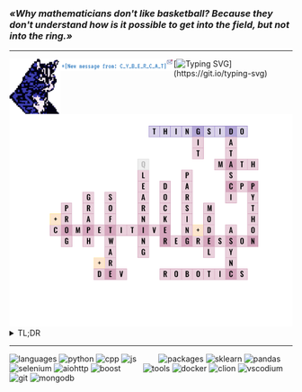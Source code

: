 <h3><i>«Why mathematicians don't like basketball? Because they don't understand how is it possible to get into the field, but not into the ring.»</i></h3>

----

<img align=left src="rpg_cat.png" width=18%>
<img align=left src="from.png" width=40%>

[![Typing SVG](https://readme-typing-svg.demolab.com?font=VT323&size=19&duration=4500&pause=700&color=B491F7&multiline=true&repeat=false&width=650&height=200&lines=Greetings%2C+traveler!+I'm+Cybercat%2C+the+beloved+pet+of+this+adorable+account+owner.;Her+name+is+Alice%2C+she's+16%2C+engaged+in+Data+Science.)](https://git.io/typing-svg)

<img src="domino.png">
<details>
  <summary>TL;DR</summary>
  <ul>
    <li>Git : Work with Git
    <li>Data Science : Enthusiasm in Data Science
    <li>Math : Exploring Math Analysis and High Math for Data Science
    <li>CPP+Python : Most used Programming Langs
    <li>Regression+Model : Prediction models based on regression models discovered
    <li>Async : Experienced in working with concurrency programming
    <li>Parsing : Familiar with parsing tools on CPP+Python
    <li>Docker : Can containerize an app
    <li>(Q-)Learning : Never stop learning something new (Q-Learning algorithm in progress)
    <li>Software+Dev : Able to create simple microservice / app
    <li>Graph : Have graphs knowledge
    <li>Competitive+Prog : Practicing for international competitions (like ICPC)
  </ul>
</details>

----

![languages](https://img.shields.io/static/v1?label=&message=languages:&color=d1bcc7&style=flat-square)
![python](https://img.shields.io/static/v1?logo=python&label=&message=python&color=36385d&logoColor=AAA&style=flat-square&link=)
![cpp](https://img.shields.io/static/v1?logo=c%2B%2B&label=&message=cpp&color=36385d&logoColor=AAA&style=flat-square&link=)
![js](https://img.shields.io/static/v1?logo=javascript&label=&message=javascript&color=36385d&logoColor=AAA&style=flat-square&link=)
&nbsp;&nbsp;
&nbsp;&nbsp;
&nbsp;&nbsp;
![packages](https://img.shields.io/static/v1?label=&message=packages:&color=d1bcc7&style=flat-square)
![sklearn](https://img.shields.io/static/v1?logo=scikit-learn&label=&message=sklearn&color=36385d&logoColor=AAA&style=flat-square&link=)
![pandas](https://img.shields.io/static/v1?logo=pandas&label=&message=sklearn&color=36385d&logoColor=AAA&style=flat-square&link=)
![selenium](https://img.shields.io/static/v1?logo=selenium&label=&message=selenium&color=36385d&logoColor=AAA&style=flat-square&link=)
![aiohttp](https://img.shields.io/static/v1?logo=aiohttp&label=&message=aiohttp&color=36385d&logoColor=AAA&style=flat-square&link=)
![boost](https://img.shields.io/static/v1?logo=boost&label=&message=boost&color=36385d&logoColor=AAA&style=flat-square&link=)
&nbsp;&nbsp;
&nbsp;&nbsp;
&nbsp;&nbsp;
![tools](https://img.shields.io/static/v1?label=&message=tools:&color=d1bcc7&style=flat-square)
![docker](https://img.shields.io/static/v1?logo=docker&label=&message=docker&color=36385d&logoColor=AAA&style=flat-square)
![clion](https://img.shields.io/static/v1?logo=clion&label=&message=clion&color=36385d&logoColor=AAA&style=flat-square)
![vscodium](https://img.shields.io/static/v1?logo=vscodium&label=&message=vscodium&color=36385d&logoColor=AAA&style=flat-square)
![git](https://img.shields.io/static/v1?logo=git&label=&message=git&color=36385d&logoColor=AAA&style=flat-square)
![mongodb](https://img.shields.io/static/v1?logo=mongodb&label=&message=mongodb&color=36385d&logoColor=AAA&style=flat-square&link=)

